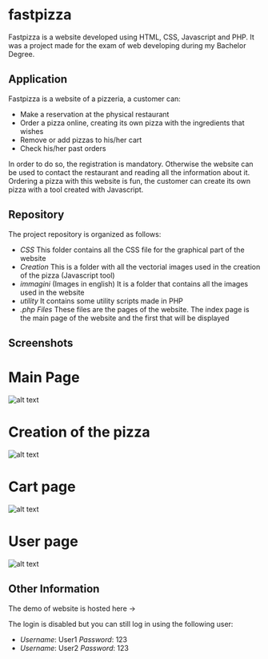 # fastpizza

 Fastpizza is a website developed using HTML, CSS, Javascript and PHP. It was a project made for the exam of web developing during my Bachelor Degree. 
 
 ## Application
 
 Fastpizza is a website of a pizzeria, a customer can:
 
 * Make a reservation at the physical restaurant
 * Order a pizza online, creating its own pizza with the ingredients that wishes
 * Remove or add pizzas to his/her cart
 * Check his/her past orders

In order to do so, the registration is mandatory. Otherwise the website can be used to contact the restaurant and reading all the information about it.
Ordering a pizza with this website is fun, the customer can create its own pizza with a tool created with Javascript.

## Repository

The project repository is organized as follows:

* *CSS* This folder contains all the CSS file for the graphical part of the website
* *Creation* This is a folder with all the vectorial images used in the creation of the pizza (Javascript tool)
* *immagini* (Images in english) It is a folder that contains all the images used in the website
* *utility* It contains some utility scripts made in PHP
* *.php Files* These files are the pages of the website. The index page is the main page of the website and the first that will be displayed

## Screenshots

# Main Page
![alt text](https://github.com/Tomawk/fastpizza/blob/main/immagini/home_ss.png?raw=true)
# Creation of the pizza
![alt text](https://github.com/Tomawk/fastpizza/blob/main/immagini/creation_ss.png?raw=true)
# Cart page
![alt text](https://github.com/Tomawk/fastpizza/blob/main/immagini/carrello_ss.png?raw=true)
# User page
![alt text](https://github.com/Tomawk/fastpizza/blob/main/immagini/user_ss.png?raw=true)

## Other Information

The demo of website is hosted here ->

The login is disabled but you can still log in using the following user:

* *Username*: User1 *Password*: 123
* *Username*: User2 *Password*: 123
